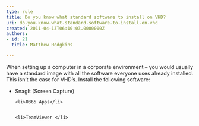 ```yaml
---
type: rule
title: Do you know what standard software to install on VHD?
uri: do-you-know-what-standard-software-to-install-on-vhd
created: 2011-04-13T06:10:03.0000000Z
authors:
- id: 21
  title: Matthew Hodgkins

---
```




<span class='intro'> 
  <p>When setting up a computer in a corporate environment – you would usually have a standard image with all the software everyone uses already installed. This isn’t the case for VHD’s. Install the following software&#58;</p>
<ul>
    <li>​SnagIt (Screen Capture) </li>
    
    <li>O365 Apps</li>
    
    
    <li>TeamViewer </li>
</ul>
 </span>




